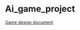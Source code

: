 # Ai_game_project

[Game design document](https://docs.google.com/document/d/1esP25G0Fe81gunw6GJyraAo3TquDwYzVLDSWZWqrAu0/edit?tab=t.0)

